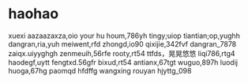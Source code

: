 # haohao
xuexi
aazaazaxza,oio
your hu houm,786yh
tingy;uiop
tiantian;op,yughh
dangran,ria,yuh
meiwent,rfd
zhongd,io90
qixijie,342fvf
dangran_7878
zaiqx.uiyyghgh
zenmeuih,56rfe
rooty,rt54
ttfds，晃晃悠悠
liqi786,rtg4
haodegf,uytt
fengtxd.56gfr
bixud,rt54
antianx,67tgt
wuguo,897h
luodij
huoga,67hg
paomqd
hfdffg
wangxing
rouyan
hjyttg_098
